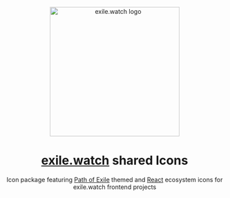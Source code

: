 <p align="center">
  <a href="https://exile.watch">
    <img alt="exile.watch logo" src="https://avatars.githubusercontent.com/u/158840748?s=400&u=4c73ba2a9a2ebc70b01c6303d41e8571df84ec37&v=4" width="300" />
  </a>
</p>
<h1 align="center">
  <a href="#">exile.watch</a> shared Icons
</h1>
<p align="center">
    Icon package featuring <a href="https://www.pathofexile.com/" target="_blank">Path of Exile</a> themed and <a href="https://react.dev/" target="_blank">React</a> ecosystem icons for exile.watch frontend projects
</p>